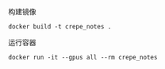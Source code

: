 构建镜像
```shell
docker build -t crepe_notes .
```
运行容器
```shell
docker run -it --gpus all --rm crepe_notes
```

